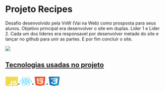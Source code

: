# Projeto Recipes
Desafio desenvolvido pela VnW (Vai na Web) como prosposta para seus alunos. Objetivo principal era desenvolver o site em duplas. Lider 1 e Lider 2. 
Cada um dos lideres era responsavel por desenvolver metade do site e lançar no github para unir as partes. E por fim concluir o site.

<div>
  <a href="https://recipesshow.netlify.app/"/>
  <img src="https://lh3.googleusercontent.com/pw/AL9nZEVT1K2M6BadeNAZqiUrlJBLDgpy7H-oSsOXnVfeLI3oGa3LxnaPo09JyuNJXNU_ls7vRIH7q50MSGAGZAvPT1Ey9Qfj8-1iD10gv3ARLfsQ_ij0BClDWoei_7EW12deiBaqXSARg_pxP7onSynnKDXQ=w1896-h884-no?authuser=0"/>
  
</div>

<div>
  <h2> Tecnologias usadas no projeto </h2p>
  <div style="display: inline_block"><br>
    <img align="center" alt="Joao-Js" height="30" width="40" src="https://raw.githubusercontent.com/devicons/devicon/master/icons/javascript/javascript-plain.svg">
    <img align="center" alt="Joao-React" height="30" width="40" src="https://raw.githubusercontent.com/devicons/devicon/master/icons/react/react-original.svg">
    <img align="center" alt="Joao-HTML" height="30" width="40" src="https://raw.githubusercontent.com/devicons/devicon/master/icons/html5/html5-original.svg">
    <img align="center" alt="Joao-CSS" height="30" width="40" src="https://raw.githubusercontent.com/devicons/devicon/master/icons/css3/css3-original.svg">
  </div>
</div>
